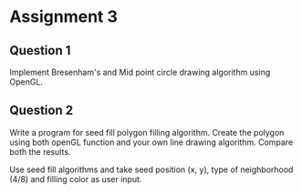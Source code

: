 # Assignment 3

## Question 1

Implement Bresenham's and Mid point circle drawing algorithm using OpenGL. 

## Question 2

Write a program for seed fill polygon filling algorithm. Create the polygon using both openGL function and your own line drawing algorithm. Compare both the results.

Use seed fill algorithms and take seed position (x, y), type of neighborhood (4/8) and filling color as user input.
